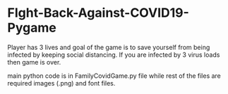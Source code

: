 # FIght-Back-Against-COVID19-Pygame
Player has 3 lives and goal of the game is to save yourself from being infected by keeping social distancing.
If you are infected by 3 virus loads then game is over.

main python code is in FamilyCovidGame.py file while rest of the files are required images (.png) and font files.
